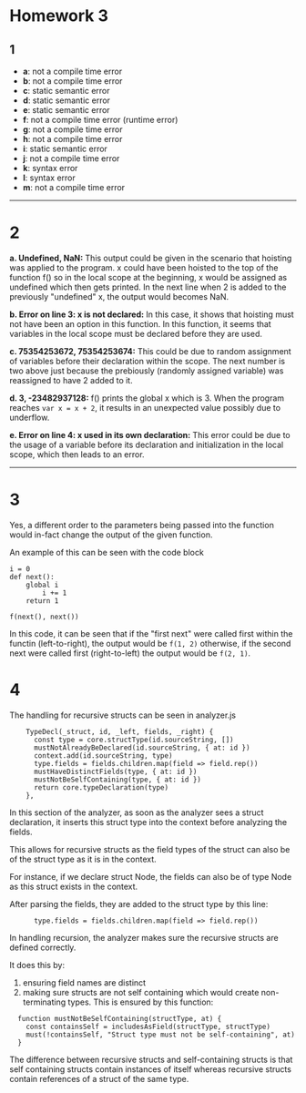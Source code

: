 # Homework 3

## 1
- **a**: not a compile time error
- **b**: not a compile time error
- **c**: static semantic error
- **d**: static semantic error
- **e**: static semantic error
- **f**: not a compile time error (runtime error)
- **g**: not a compile time error
- **h**: not a compile time error
- **i**: static semantic error
- **j**: not a compile time error
- **k**: syntax error
- **l**: syntax error
- **m**: not a compile time error

---

# 2

 **a. Undefined, NaN:** This output could be given in the scenario that hoisting was applied to the program. x could have been hoisted to the top of the function f() so in the local scope at the beginning, x would be assigned as undefined which then gets printed. In the next line when 2 is added to the previously "undefined" x, the output would becomes NaN. 


**b. Error on line 3: x is not declared:** In this case, it shows that hoisting must not have been an option in this function. In this function, it seems that variables in the local scope must be declared before they are used.
    

**c. 75354253672, 75354253674:** This could be due to random assignment of variables before their declaration within the scope. The next number is two above just because the prebiously (randomly assigned variable) was reassigned to have 2 added to it.

**d. 3, -23482937128:** f() prints the global x which is 3. When the program reaches `var x = x + 2`, it results in an unexpected value  possibly due to underflow.

**e. Error on line 4: x used in its own declaration:** This error could be due to the usage of a variable before its declaration and initialization in the local scope, which then leads to an error.
 
---

# 3

Yes, a different order to the parameters being passed into the function would in-fact change the output of the given function.

An example of this can be seen with the code block 
```
i = 0
def next():
    global i
        i += 1
    return 1

f(next(), next())
```

In this code, it can be seen that if the "first next" were called first within the functin (left-to-right), the output would be `f(1, 2)` otherwise, if the second next were called first (right-to-left) the output would be `f(2, 1)`.



# 4
The handling for recursive structs can be seen in analyzer.js

```
    TypeDecl(_struct, id, _left, fields, _right) {
      const type = core.structType(id.sourceString, [])
      mustNotAlreadyBeDeclared(id.sourceString, { at: id })
      context.add(id.sourceString, type)
      type.fields = fields.children.map(field => field.rep())
      mustHaveDistinctFields(type, { at: id })
      mustNotBeSelfContaining(type, { at: id })
      return core.typeDeclaration(type)
    },
```

In this section of the analyzer, as soon as the analyzer sees a struct declaration, it inserts this struct type into the context before analyzing the fields.  

This allows for recursive structs as the field types of the struct can also be of the struct type as it is in the context.

For instance, if we declare struct Node, the fields can also be of type Node as this struct exists in the context.

After parsing the fields, they are added to the struct type by this line:

```
      type.fields = fields.children.map(field => field.rep())
```

In handling recursion, the analyzer makes sure the recursive structs are defined correctly.  

It does this by:
1. ensuring field names are distinct
2. making sure structs are not self containing which would create non-terminating types.  This is ensured by this function:

```
  function mustNotBeSelfContaining(structType, at) {
    const containsSelf = includesAsField(structType, structType)
    must(!containsSelf, "Struct type must not be self-containing", at)
  }
  ```

  The difference between recursive structs and self-containing structs is that self containing structs contain instances of itself whereas recursive structs contain references of a struct of the same type.